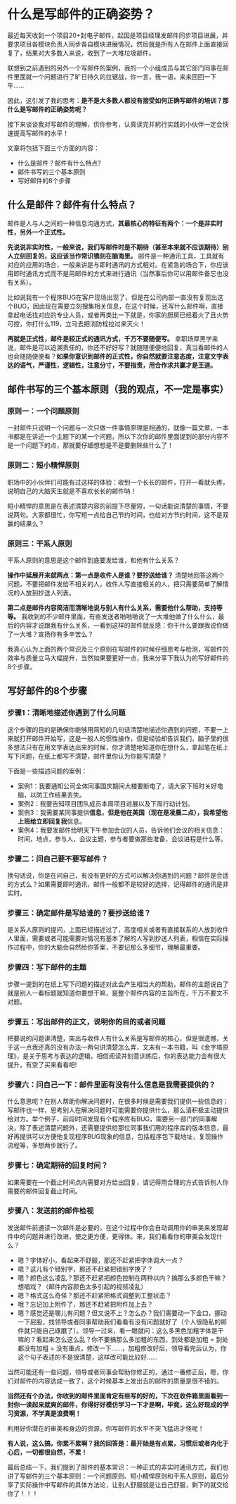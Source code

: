 # 什么是写邮件的正确姿势？

最近每天收到一个项目20+封电子邮件，起因是项目经理发邮件同步项目进展，并要求项目各模块负责人同步各自模块进展情况，然后就是所有人在邮件上面直接回复了，结果对大多数人来说，收到了一大堆垃圾邮件。

联想到之前遇到的另外一个写邮件的案例，我的一个小组成员与其它部门同事在邮件里面就一个问题进行了旷日持久的拉锯战，你一言，我一语，来来回回一下午……

因此，这引发了我的思考：**是不是大多数人都没有接受如何正确写邮件的培训？那什么是写邮件的正确姿势呢？**

接下来谈谈我对写邮件的理解，供你参考，认真读完并躬行实践的小伙伴一定会快速提高写邮件的水平！

文章将包括下面三个方面的内容：

* 什么是邮件？邮件有什么特点?
* 邮件书写的三个基本原则
* 写好邮件的8个步骤

## 什么是邮件？邮件有什么特点？

邮件是人与人之间的一种信息沟通方式，**其最核心的特征有两个：一个是非实时性，另外一个正式性。** 

**先说说非实时性，一般来说，我们写邮件时是不期待（甚至本来就不应该期待）别人立刻回复的，这应该当作常识镌刻在脑海里。** 邮件是一种通讯工具，工具就有对应的应用的场合，一般来讲是与即时通讯的方式相对。在紧急的场合下，你应该用即时通讯方式而不是用邮件的方式来进行通讯（当然事后你可以用邮件备忘也没有关系）。

比如说我有一个程序BUG在客户现场出现了，但是在公司内部一直没有复现出这个BUG，因此现在需要立刻搜集相关信息，在这个时候，还写什么邮件啊，直接拿起电话找对应的专业人员，或者再类比一下就是，你家的厨房已经着火了且火势可控，你打什么119，立马去把消防栓拉过来灭火！


**再就是正式性，邮件是较正式的通讯方式，千万不要随便写。** 拿职场厚黑学来说，邮件是可以追溯责任的，你还不好好写？就随随便便地回复，真当看邮件的人也会随随便便看？**如果你意识到邮件的正式性，你自然就要注意态度，注意文字表达的语气，严谨性，逻辑性，注意分寸，不要指责，用合作求共赢才是王道。**

 

## 邮件书写的三个基本原则（我的观点，不一定是事实）


### 原则一：一个问题原则
一封邮件只说明一个问题与一次只做一件事情原理是相通的，就像一篇文章，一本书都是在讲述一个主题下的某一个问题，所以下次你的邮件里面提到的部分内容不是一个问题下的点，那就要仔细想想是不是要删除些什么了！

### 原则二：短小精悍原则
职场中的小伙伴们可能有过这样的体验：收到一个长长的邮件，打开一看就头疼，说明自己的大脑天生就是不喜欢长长的邮件呐！

短小精悍的意思是在表述清楚内容的前提下尽量短，一句话能说清楚的事情，不要说两句。大家都很忙，你写短一点给自己节约时间，也给对方节约时间，这不是双赢的结果么？


### 原则三：干系人原则
干系人原则的意思是这个邮件到底要发给谁，和他有什么关系？

**操作中延展开来就两点：第一点是收件人是谁？要抄送给谁？** 清楚地回答这两个问题，不要把邮件发给不相关的人，收件人写直接相关的人，把只需要简单了解情况的人放到抄送人列表。

**第二点是邮件内容简洁而清晰地说与别人有什么关系，需要他什么帮助，支持等等。** 我收到的不少邮件里面，有些发送者啪啪啪说了一大堆他做了什么什么，最后的内容才说跟我有什么关系，一看到这样的邮件就反感：你干什么要跟我说你做了一大堆？宣扬你有多辛苦么？

我真心认为上面的两个常识及三个原则在写邮件的时候仔细思考与检测，写邮件的效率与质量立马大幅提升，当然如果要更好一点，我来分享下我认为的写好邮件的8个步骤。

## 写好邮件的8个步骤

### 步骤1：清晰地描述你遇到了什么问题

这个步骤的目的是确保你能够用简短的几句话清楚地描述你遇到的问题，不要一上来就打开邮件开始写，这是一般人的惯性操作，但是经验却告诉我们，脑子里的很多想法只有在用文字表达出来的时候，你才清楚地知道你在想什么，拿起笔在纸上写下问题，在纸上都写不清楚，邮件里你认为你能写清楚？

下面是一些描述问题的案例：
* 案例1：我要通知公司全体同事国庆期间大楼要断电了，请大家下班时关好电脑，以防工作结果丢失。
* 案例2：我要告知项目团队成员本周项目进展以及下周行动计划。
* 案例3：我需要某同事提供******信息，但是他在美国（现在是凌晨二点），我希望他上班给立即回复我******信息。
* 案例4：我要发邮件给明天下午参加会议的人员，告诉他们会议的相关信息：时间，地点，参与人，会议主题，参与者要做那些准备，会议进程是什么等。

### 步骤二：问自己要不要写邮件？
换句话说，你是在问自己，有没有更好的方式可以解决你遇到的问题？邮件是合适的方式么？如果需要即时通讯，邮件一般都不是较好的选择，记得邮件的通讯是非实时。

### 步骤三：确定邮件是写给谁的？要抄送给谁？
是关系人原则的提问，上面已经描述过了，高度相关或者有直接联系的人放到收件人里面，需要或者可能需要对情况有基本了解的人写到抄送人列表，相信在实际操作过程中，你的大脑会自然给你答案，不要记那么多细节，理解最重要。

### 步骤四：写下邮件的主题
步骤一提到的在纸上写下问题的描述对此会产生相当大的帮助，邮件的主题说白了就是别人一看标题就知道你要想干嘛，是整个邮件内容的主旨所在，千万不要文不对题。

### 步骤五：写出邮件的正文，说明你的目的或者问题
把要说的问题讲清楚，突出与收件人有什么关系是写邮件的核心，但是很遗憾，关于这一点我还真的没有办法一两句讲清楚怎么弄，文末有一本书籍，叫《金字塔原理》，是关于思考与表达的逻辑，相信阅读并刻意训练后，你的表达能力会有很大提升，有空了买来看看吧!

### 步骤六：问自己一下：邮件里面有没有什么信息是我需要提供的？
什么意思呢？在别人帮助你解决问题时，在很多时候是需要我们提供一些信息的；写邮件也一样，思考别人在解决问题时可能需要你提供什么，那么请积极主动提供给对方。举个例子，前段时间发现有个程序库有BUG，需要另一部门的同事解决，除了表述清楚问题外，还需要提供给那位同事我们用的程序库的版本信息，最好再提供可以方便他复现程序BUG现象的信息，包括程序包下载地址，复现操作流程等，多想两步就行了。

### 步骤七：确定期待的回复时间？
如果需要在一个截止时间点内需要对方给出回复，请记得用合理的方式告诉别人你需要的邮件回复截止时间。

### 步骤八：发送前的邮件检视
发送邮件前通读一次邮件是必要的，在这个过程中你会自动调用你的审美来发现邮件中的问题并进行改进，使之更方便，更得体。来，我们看看你的审美会发现什么？
* 嗯？字体好小，看起来不舒服，那还不赶紧把字体调大一点？
* 嗯？这儿有个错别字，那还不赶紧把错别字换了？
* 嗯？颜色这么凌乱？那还不赶紧把颜色控制在两种以内？搞那么多颜色干嘛？想唱戏？（邮件内容颜色太多引起的视频凌乱）
* 嗯？格式这么奇怪？那还不赶紧把格式调整到工整状态？
* 哦？忘记加上附件了，那还不赶紧把附件加上去？
* 嗯？感觉还是哪儿有问题？但又说不上？怎么办？我们需要动一下金口，挪动一下屁股，找领导或者同事帮助我们看看有没有问题就好了（个人很隐私的邮件就只能自己琢磨了）。领导一过来，看一眼就问：这么多黑色加粗字体是干嘛的？看起来怎么这么乱？你不要搞那么多加粗的东西，到处都是加粗 = 到处都没有加粗 = 没有重点，修改一下……，加粗修改好后，领导看完后认为，你这个句子表述的不是很清楚，这样改可能比较好……

当然可能还有一些问题，领导或者同事会帮助你修正的，通过一番修正后，嗯，你们对邮件的内容达成一致了，这个时候基本上发出去的邮件的质量是很不错的。

**当然还有个办法，你收到的邮件里面肯定有些写的好的，下次在收件箱里面看到一封你一读起来就爽的邮件，你得好好模仿学习一下才是啊，毕竟，这么好现成的学习资源，不学真是浪费啊！**

利用好你潜在的审美和身边的资源，你写邮件的水平不突飞猛进才怪呢！

**有人说，这么搞，你累不累啊？我的回答是：最开始是有点累，习惯后或者内化于心后，一切都很自然，不累！** 

最后总结一下，我们提到了邮件的基本常识：一种正式的非实时通讯方式，我们也讲了写邮件的三个基本原则：一个问题原则、短小精悍原则和干系人原则，最后分享了实际操作中写邮件的具体方法论，让别人舒服就是让自己舒服，剩下的就交给你了！！！
